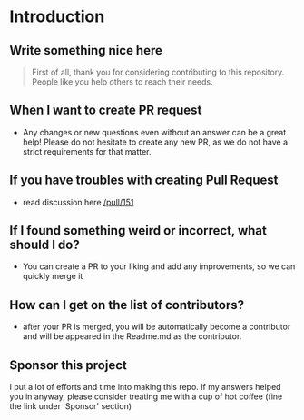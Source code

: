 # Introduction

## Write something nice here

> First of all, thank you for considering contributing to this repository. People like you help others to reach their needs.

## When I want to create PR request

- Any changes or new questions even without an answer can be a great help! Please do not hesitate to create any new PR, as we do not have a strict requirements for that matter.

## If you have troubles with creating Pull Request

- read discussion here [/pull/151](https://github.com/Ebazhanov/in-quiz-questions/pull/151)

## If I found something weird or incorrect, what should I do?

- You can create a PR to your liking and add any improvements, so we can quickly merge it

## How can I get on the list of contributors?

- after your PR is merged, you will be automatically become a contributor and will be appeared in the Readme.md as the contributor.

## Sponsor this project

I put a lot of efforts and time into making this repo. If my answers helped you in anyway, please consider treating me with a cup of hot coffee (fine the link under 'Sponsor' section)
